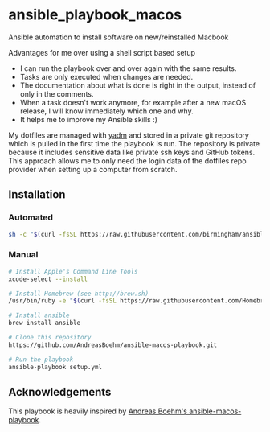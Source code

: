 # ansible_playbook_macos
Ansible automation to install software on new/reinstalled Macbook

Advantages for me over using a shell script based setup

- I can run the playbook over and over again with the same results.
- Tasks are only executed when changes are needed.
- The documentation about what is done is right in the output,
  instead of only in the comments.
- When a task doesn't work anymore, for example after a new macOS release,
  I will know immediately which one and why.
- It helps me to improve my Ansible skills :)

My dotfiles are managed with [yadm](https://thelocehiliosan.github.io/yadm/)
and stored in a private git repository which is pulled in the first time
the playbook is run. The repository is private because it includes
sensitive data like private ssh keys and GitHub tokens. This approach
allows me to only need the login data of the dotfiles repo
provider when setting up a computer from scratch.

## Installation

### Automated

```bash
sh -c "$(curl -fsSL https://raw.githubusercontent.com/birmingham/ansible_playbook_macos/master/install.sh)"
```

### Manual

```bash
# Install Apple's Command Line Tools
xcode-select --install

# Install Homebrew (see http://brew.sh)
/usr/bin/ruby -e "$(curl -fsSL https://raw.githubusercontent.com/Homebrew/install/master/install)"

# Install ansible
brew install ansible

# Clone this repository
https://github.com/AndreasBoehm/ansible-macos-playbook.git

# Run the playbook
ansible-playbook setup.yml
```

## Acknowledgements

This playbook is heavily inspired by
[Andreas Boehm's ansible-macos-playbook](https://github.com/AndreasBoehm/ansible-macos-playbook).
